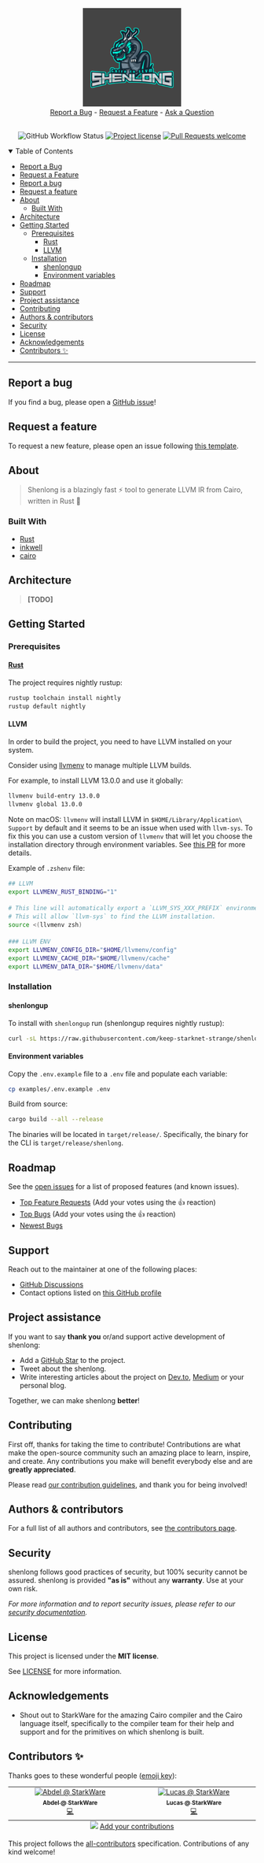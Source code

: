 <div align="center">
  <img src="docs/images/logo/logo.png" height="200">
  <br />
  <a href="https://github.com/keep-starknet-strange/shenlong/issues/new?assignees=&labels=bug&template=01_BUG_REPORT.md&title=bug%3A+">Report a Bug</a>
  -
  <a href="https://github.com/keep-starknet-strange/shenlong/issues/new?assignees=&labels=enhancement&template=02_FEATURE_REQUEST.md&title=feat%3A+">Request a Feature</a>
  -
  <a href="https://github.com/keep-starknet-strange/shenlong/discussions">Ask a Question</a>
</div>

<div align="center">
<br />

![GitHub Workflow Status](https://img.shields.io/github/workflow/status/keep-starknet-strange/shenlong/test?style=flat-square&logo=github)
[![Project license](https://img.shields.io/github/license/keep-starknet-strange/shenlong.svg?style=flat-square)](LICENSE)
[![Pull Requests welcome](https://img.shields.io/badge/PRs-welcome-ff69b4.svg?style=flat-square)](https://github.com/keep-starknet-strange/shenlong/issues?q=is%3Aissue+is%3Aopen+label%3A%22help+wanted%22)

</div>


<details open="open">
<summary>Table of Contents</summary>

- [Report a Bug](#report-a-bug)
- [Request a Feature](#request-a-feature)
- [Report a bug](#report-a-bug-1)
- [Request a feature](#request-a-feature-1)
- [About](#about)
  - [Built With](#built-with)
- [Architecture](#architecture)
- [Getting Started](#getting-started)
  - [Prerequisites](#prerequisites)
    - [Rust](#rust)
    - [LLVM](#llvm)
  - [Installation](#installation)
    - [shenlongup](#shenlongup)
    - [Environment variables](#environment-variables)
- [Roadmap](#roadmap)
- [Support](#support)
- [Project assistance](#project-assistance)
- [Contributing](#contributing)
- [Authors \& contributors](#authors--contributors)
- [Security](#security)
- [License](#license)
- [Acknowledgements](#acknowledgements)
- [Contributors ✨](#contributors-)

</details>

---

## Report a bug

If you find a bug, please open a
[GitHub issue](https://github.com/keep-starknet-strange/shenlong/issues/new?assignees=&labels=bug&template=01_BUG_REPORT.md&title=bug%3A+)!

## Request a feature

To request a new feature, please open an issue following
[this template](https://github.com/keep-starknet-strange/shenlong/issues/new?assignees=&labels=enhancement&template=02_FEATURE_REQUEST.md&title=feat%3A+).

## About

> Shenlong is a blazingly fast ⚡ tool to generate LLVM IR from Cairo, written in Rust 🦀

### Built With

- [Rust](https://www.rust-lang.org/)
- [inkwell](https://thedan64.github.io/inkwell/)
- [cairo](https://github.com/starkware-libs/cairo)

## Architecture

> **[TODO]**

## Getting Started

### Prerequisites

#### [Rust](https://www.rust-lang.org/tools/install)

The project requires nightly rustup:

```bash
rustup toolchain install nightly
rustup default nightly
```

#### LLVM

In order to build the project, you need to have LLVM installed on your system.

Consider using [llvmenv](https://crates.io/crates/llvmenv) to manage multiple LLVM builds.

For example, to install LLVM 13.0.0 and use it globally:

```bash
llvmenv build-entry 13.0.0
llvmenv global 13.0.0
```

Note on macOS: `llvmenv` will install LLVM in `$HOME/Library/Application\ Support` by default and it seems to be an issue when used with `llvm-sys`.
To fix this you can use a custom version of `llvmenv` that will let you choose the installation directory through environment variables. See [this PR](https://github.com/llvmenv/llvmenv/pull/127) for more details.

Example of `.zshenv` file:

```bash
## LLVM
export LLVMENV_RUST_BINDING="1"

# This line will automatically export a `LLVM_SYS_XXX_PREFIX` environment variable.
# This will allow `llvm-sys` to find the LLVM installation.
source <(llvmenv zsh)

### LLVM ENV
export LLVMENV_CONFIG_DIR="$HOME/llvmenv/config"
export LLVMENV_CACHE_DIR="$HOME/llvmenv/cache"
export LLVMENV_DATA_DIR="$HOME/llvmenv/data"
```

### Installation

#### shenlongup

To install with `shenlongup` run (shenlongup requires nightly rustup):

```bash
curl -sL https://raw.githubusercontent.com/keep-starknet-strange/shenlong/main/shenlongup | sh
```

#### Environment variables

Copy the `.env.example` file to a `.env` file and populate each variable:

```bash
cp examples/.env.example .env
```

Build from source:

```bash
cargo build --all --release
```

The binaries will be located in `target/release/`.
Specifically, the binary for the CLI is `target/release/shenlong`.

## Roadmap

See the [open issues](https://github.com/keep-starknet-strange/shenlong/issues) for
a list of proposed features (and known issues).

- [Top Feature Requests](https://github.com/keep-starknet-strange/shenlong/issues?q=label%3Aenhancement+is%3Aopen+sort%3Areactions-%2B1-desc)
  (Add your votes using the 👍 reaction)
- [Top Bugs](https://github.com/keep-starknet-strange/shenlong/issues?q=is%3Aissue+is%3Aopen+label%3Abug+sort%3Areactions-%2B1-desc)
  (Add your votes using the 👍 reaction)
- [Newest Bugs](https://github.com/keep-starknet-strange/shenlong/issues?q=is%3Aopen+is%3Aissue+label%3Abug)

## Support

Reach out to the maintainer at one of the following places:

- [GitHub Discussions](https://github.com/keep-starknet-strange/shenlong/discussions)
- Contact options listed on
  [this GitHub profile](https://github.com/starknet-exploration)

## Project assistance

If you want to say **thank you** or/and support active development of shenlong:

- Add a [GitHub Star](https://github.com/keep-starknet-strange/shenlong) to the
  project.
- Tweet about the shenlong.
- Write interesting articles about the project on [Dev.to](https://dev.to/),
  [Medium](https://medium.com/) or your personal blog.

Together, we can make shenlong **better**!

## Contributing

First off, thanks for taking the time to contribute! Contributions are what make
the open-source community such an amazing place to learn, inspire, and create.
Any contributions you make will benefit everybody else and are **greatly
appreciated**.

Please read [our contribution guidelines](docs/CONTRIBUTING.md), and thank you
for being involved!

## Authors & contributors

For a full list of all authors and contributors, see
[the contributors page](https://github.com/keep-starknet-strange/shenlong/contributors).

## Security

shenlong follows good practices of security, but 100% security cannot be assured.
shenlong is provided **"as is"** without any **warranty**. Use at your own risk.

_For more information and to report security issues, please refer to our
[security documentation](docs/SECURITY.md)._

## License

This project is licensed under the **MIT license**.

See [LICENSE](LICENSE) for more information.

## Acknowledgements

- Shout out to StarkWare for the amazing Cairo compiler and the Cairo language
  itself, specifically to the compiler team for their help and support and for the primitives on which shenlong is built.
## Contributors ✨

Thanks goes to these wonderful people ([emoji key](https://allcontributors.org/docs/en/emoji-key)):

<!-- ALL-CONTRIBUTORS-LIST:START - Do not remove or modify this section -->
<!-- prettier-ignore-start -->
<!-- markdownlint-disable -->
<table>
  <tbody>
    <tr>
      <td align="center" valign="top" width="14.28%"><a href="https://github.com/abdelhamidbakhta"><img src="https://avatars.githubusercontent.com/u/45264458?v=4?s=100" width="100px;" alt="Abdel @ StarkWare "/><br /><sub><b>Abdel @ StarkWare </b></sub></a><br /><a href="https://github.com/keep-starknet-strange/shenlong/commits?author=abdelhamidbakhta" title="Code">💻</a></td>
      <td align="center" valign="top" width="14.28%"><a href="https://github.com/LucasLvy"><img src="https://avatars.githubusercontent.com/u/70894690?v=4?s=100" width="100px;" alt="Lucas @ StarkWare"/><br /><sub><b>Lucas @ StarkWare</b></sub></a><br /><a href="https://github.com/keep-starknet-strange/shenlong/commits?author=LucasLvy" title="Code">💻</a></td>
    </tr>
  </tbody>
  <tfoot>
    <tr>
      <td align="center" size="13px" colspan="7">
        <img src="https://raw.githubusercontent.com/all-contributors/all-contributors-cli/1b8533af435da9854653492b1327a23a4dbd0a10/assets/logo-small.svg">
          <a href="https://all-contributors.js.org/docs/en/bot/usage">Add your contributions</a>
        </img>
      </td>
    </tr>
  </tfoot>
</table>

<!-- markdownlint-restore -->
<!-- prettier-ignore-end -->

<!-- ALL-CONTRIBUTORS-LIST:END -->

This project follows the [all-contributors](https://github.com/all-contributors/all-contributors) specification. Contributions of any kind welcome!